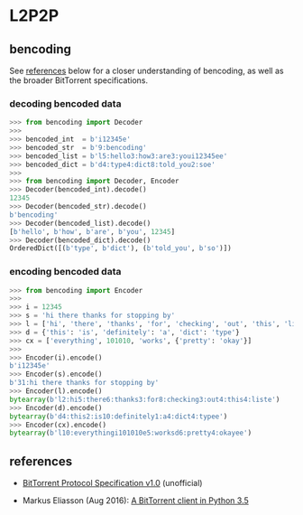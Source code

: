 # L2P2P

## bencoding

See [references](#refs) below for a closer understanding of bencoding, as well as the broader BitTorrent specifications.

### decoding bencoded data

```python
>>> from bencoding import Decoder
>>>
>>> bencoded_int  = b'i12345e'
>>> bencoded_str  = b'9:bencoding'
>>> bencoded_list = b'l5:hello3:how3:are3:youi12345ee'
>>> bencoded_dict = b'd4:type4:dict8:told_you2:soe'
>>>
>>> from bencoding import Decoder, Encoder
>>> Decoder(bencoded_int).decode()
12345
>>> Decoder(bencoded_str).decode()
b'bencoding'
>>> Decoder(bencoded_list).decode()
[b'hello', b'how', b'are', b'you', 12345]
>>> Decoder(bencoded_dict).decode()
OrderedDict([(b'type', b'dict'), (b'told_you', b'so')])
```

### encoding bencoded data

```python
>>> from bencoding import Encoder
>>>
>>> i = 12345
>>> s = 'hi there thanks for stopping by'
>>> l = ['hi', 'there', 'thanks', 'for', 'checking', 'out', 'this', 'list']
>>> d = {'this': 'is', 'definitely': 'a', 'dict': 'type'}
>>> cx = ['everything', 101010, 'works', {'pretty': 'okay'}]
>>>
>>> Encoder(i).encode()
b'i12345e'
>>> Encoder(s).encode()
b'31:hi there thanks for stopping by'
>>> Encoder(l).encode()
bytearray(b'l2:hi5:there6:thanks3:for8:checking3:out4:this4:liste')
>>> Encoder(d).encode()
bytearray(b'd4:this2:is10:definitely1:a4:dict4:typee')
>>> Encoder(cx).encode()
bytearray(b'l10:everythingi101010e5:worksd6:pretty4:okayee')
```
## references <a name="refs"></a>

* [BitTorrent Protocol Specification v1.0](https://wiki.theory.org/index.php/BitTorrentSpecification) (unofficial)

* Markus Eliasson (Aug 2016): [A BitTorrent client in Python 3.5](https://markuseliasson.se/article/bittorrent-in-python/)
